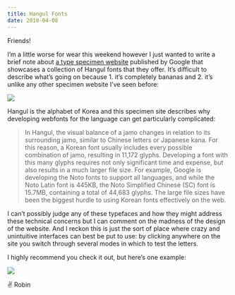 ```yaml
---
title: Hangul Fonts
date: 2018-04-08
---
```


Friends!

I’m a little worse for wear this weekend however I just wanted to write a brief note about [a type specimen website](https://googlefonts.github.io/korean/) published by Google that showcases a collection of Hangul fonts that they offer. It’s difficult to describe what’s going on because 1. it’s completely bananas and 2. it’s unlike any other specimen website I’ve seen before:

![](https://buttondown.s3.us-west-2.amazonaws.com/images/38d8219c-328b-4241-a7f5-7ab4eef128ad.png)

Hangul is the alphabet of Korea and this specimen site describes why developing webfonts for the language can get particularly complicated:

> In Hangul, the visual balance of a jamo changes in relation to its surrounding jamo, similar to Chinese letters or Japanese kana. For this reason, a Korean font usually includes every possible combination of jamo, resulting in 11,172 glyphs. Developing a font with this many glyphs requires not only significant time and expense, but also results in a much larger file size. For example, Google is developing the Noto fonts to support all languages, and while the Noto Latin font is 445KB, the Noto Simplified Chinese (SC) font is 15.7MB, containing a total of 44,683 glyphs. The large file sizes have been the biggest hurdle to using Korean fonts effectively on the web.

I can’t possibly judge any of these typefaces and how they might address these technical concerns but I can comment on the madness of the design of the website. And I reckon this is just the sort of place where crazy and unintuitive interfaces can best be put to use: by clicking anywhere on the site you switch through several modes in which to test the letters.

I highly recommend you check it out, but here’s one example:

![](https://buttondown.s3.us-west-2.amazonaws.com/images/12a16c53-fe2a-48cc-8be5-757b75156ca4.gif)

✌️ Robin
